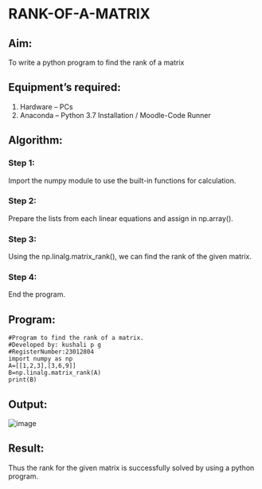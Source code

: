 # RANK-OF-A-MATRIX
## Aim:
To write a python program to find the rank of a matrix
## Equipment’s required:
1. 	Hardware – PCs
2. 	Anaconda – Python 3.7 Installation / Moodle-Code Runner
## Algorithm:
### Step 1: 
Import the numpy module to use the built-in functions for calculation.
### Step 2:
Prepare the lists from each linear equations and assign in np.array().
### Step 3:
Using the np.linalg.matrix_rank(), we can find the rank of the given matrix.
### Step 4: 
End the program.
## Program:
```
#Program to find the rank of a matrix.
#Developed by: kushali p g
#RegisterNumber:23012804
import numpy as np
A=[[1,2,3],[3,6,9]]
B=np.linalg.matrix_rank(A)
print(B)
```
## Output:
![image](https://github.com/KUSHALI104/RANK-OF-A-MATRIX/assets/150231135/e8635c11-57e4-4eea-a23f-23993ded119b)

## Result:
Thus the rank for the given matrix is successfully solved by  using a python program.

